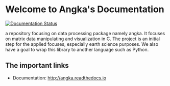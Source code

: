 # Welcome to Angka's Documentation

[![Documentation Status](https://readthedocs.org/projects/angka/badge/?version=latest)](https://angka.readthedocs.io/en/latest/?badge=latest)


a repository focusing on data processing package namely angka. 
It focuses on matrix data manipulating and visualization in C.
The project is an initial step for the applied focuses, especially
earth science purposes. We also have a goal to wrap this library to
another language such as Python.

## The important links

- Documentation: http://angka.readthedocs.io
